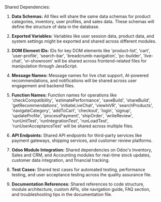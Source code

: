 Shared Dependencies:

1. **Data Schemas:** All files will share the same data schemas for product categories, inventory, user profiles, and sales data. These schemas will define the structure of data in the database.

2. **Exported Variables:** Variables like user session data, product data, and system settings might be exported and shared across different modules.

3. **DOM Element IDs:** IDs for key DOM elements like 'product-list', 'cart', 'user-profile', 'search-bar', 'breadcrumb-navigation', 'pc-builder', 'live-chat', 'vr-showroom' will be shared across frontend-related files for manipulation through JavaScript.

4. **Message Names:** Message names for live chat support, AI-powered recommendations, and notifications will be shared across user engagement and backend files.

5. **Function Names:** Function names for operations like 'checkCompatibility', 'estimatePerformance', 'saveBuild', 'shareBuild', 'getRecommendations', 'initiateLiveChat', 'viewInVR', 'searchProducts', 'navigateCategory', 'addToCart', 'checkout', 'login', 'signup', 'updateProfile', 'processPayment', 'shipOrder', 'writeReview', 'runUnitTest', 'runIntegrationTest', 'runLoadTest', 'runUserAcceptanceTest' will be shared across multiple files.

6. **API Endpoints:** Shared API endpoints for third-party services like payment gateways, shipping services, and customer review platforms.

7. **Odoo Module Integration:** Shared dependencies on Odoo's Inventory, Sales and CRM, and Accounting modules for real-time stock updates, customer data integration, and financial tracking.

8. **Test Cases:** Shared test cases for automated testing, performance testing, and user acceptance testing across the quality assurance file.

9. **Documentation References:** Shared references to code structure, module architecture, custom APIs, site navigation guide, FAQ section, and troubleshooting tips in the documentation file.